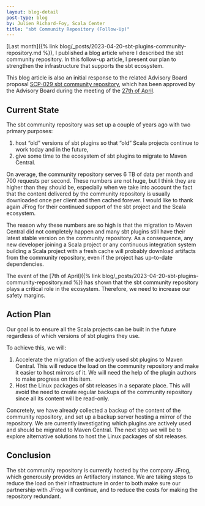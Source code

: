 ```yaml
---
layout: blog-detail
post-type: blog
by: Julien Richard-Foy, Scala Center
title: "sbt Community Repository (Follow-Up)"
---
```


[Last month]({% link blog/_posts/2023-04-20-sbt-plugins-community-repository.md %}), I published a blog article where I described the sbt community repository. In this follow-up article, I present our plan to strengthen the infrastructure that supports the sbt ecosystem.

This blog article is also an initial response to the related Advisory Board proposal [SCP-029 sbt community repository](https://github.com/scalacenter/advisoryboard/blob/main/proposals/029-sbt-community-repository.md), which has been approved by the Advisory Board during the meeting of the [27th of April](https://github.com/scala/scala.epfl.ch/blob/main/minutes/_posts/2023-04-27-april-27-2023.md).

## Current State

The sbt community repository was set up a couple of years ago with two primary purposes:
1. host “old” versions of sbt plugins so that “old” Scala projects continue to work today and in the future,
2. give some time to the ecosystem of sbt plugins to migrate to Maven Central.

On average, the community repository serves 6 TB of data per month and 700 requests per second. These numbers are not huge, but I think they are higher than they should be, especially when we take into account the fact that the content delivered by the community repository is usually downloaded once per client and then cached forever. I would like to thank again JFrog for their continued support of the sbt project and the Scala ecosystem.

The reason why these numbers are so high is that the migration to Maven Central did not completely happen and many sbt plugins still have their latest stable version on the community repository.
As a consequence, any new developer joining a Scala project or any continuous integration system building a Scala project with a fresh cache will probably download artifacts from the community repository, even if the project has up-to-date dependencies.

The event of the [7th of April]({% link blog/_posts/2023-04-20-sbt-plugins-community-repository.md %}) has shown that the sbt community repository plays a critical role in the ecosystem. Therefore, we need to increase our safety margins.

## Action Plan

Our goal is to ensure all the Scala projects can be built in the future regardless of which versions of sbt plugins they use.

To achieve this, we will:

1. Accelerate the migration of the actively used sbt plugins to Maven Central. This will reduce the load on the community repository and make it easier to host mirrors of it. We will need the help of the plugin authors to make progress on this item.
2. Host the Linux packages of sbt releases in a separate place. This will avoid the need to create regular backups of the community repository since all its content will be read-only.

Concretely, we have already collected a backup of the content of the community repository, and set up a backup server hosting a mirror of the repository. We are currently investigating which plugins are actively used and should be migrated to Maven Central. The next step we will be to explore alternative solutions to host the Linux packages of sbt releases.

## Conclusion

The sbt community repository is currently hosted by the company JFrog, which generously provides an Artifactory instance. We are taking steps to reduce the load on their infrastructure in order to both make sure our partnership with JFrog will continue, and to reduce the costs for making the repository redundant.
